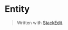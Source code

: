 # Entity 


> Written with [StackEdit](https://stackedit.io/).
<!--stackedit_data:
eyJoaXN0b3J5IjpbLTkyMjQ4OTE4NF19
-->